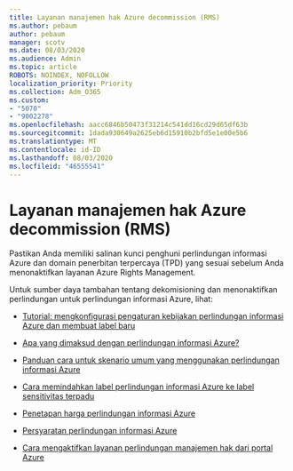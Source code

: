 ```yaml
---
title: Layanan manajemen hak Azure decommission (RMS)
ms.author: pebaum
author: pebaum
manager: scotv
ms.date: 08/03/2020
ms.audience: Admin
ms.topic: article
ROBOTS: NOINDEX, NOFOLLOW
localization_priority: Priority
ms.collection: Adm_O365
ms.custom:
- "5070"
- "9002278"
ms.openlocfilehash: aacc6846b50473f31214c541dd16cd29d65df63b
ms.sourcegitcommit: 1dada930649a2625eb6d15910b2bfd5e1e00e5b6
ms.translationtype: MT
ms.contentlocale: id-ID
ms.lasthandoff: 08/03/2020
ms.locfileid: "46555541"
---
```

# <a name="decommission-azure-rights-management-service-rms"></a>Layanan manajemen hak Azure decommission (RMS)

Pastikan Anda memiliki salinan kunci penghuni perlindungan informasi Azure dan domain penerbitan terpercaya (TPD) yang sesuai sebelum Anda menonaktifkan layanan Azure Rights Management.

Untuk sumber daya tambahan tentang dekomisioning dan menonaktifkan perlindungan untuk perlindungan informasi Azure, lihat:

- [Tutorial: mengkonfigurasi pengaturan kebijakan perlindungan informasi Azure dan membuat label baru](https://docs.microsoft.com/azure/information-protection/get-started/infoprotect-quick-start-tutorial)
- [Apa yang dimaksud dengan perlindungan informasi Azure?](https://docs.microsoft.com/azure/information-protection/what-is-information-protection)
- [Panduan cara untuk skenario umum yang menggunakan perlindungan informasi Azure](https://docs.microsoft.com/azure/information-protection/how-to-guides)  
    
- [Cara memindahkan label perlindungan informasi Azure ke label sensitivitas terpadu](https://docs.microsoft.com/azure/information-protection/configure-policy-migrate-labels)  
    
- [Penetapan harga perlindungan informasi Azure](https://azure.microsoft.com/pricing/details/information-protection)  
    
- [Persyaratan perlindungan informasi Azure](https://docs.microsoft.com/azure/information-protection/get-started/requirements)  
    
- [Cara mengaktifkan layanan perlindungan manajemen hak dari portal Azure](https://docs.microsoft.com/azure/information-protection/deploy-use/activate-azure)